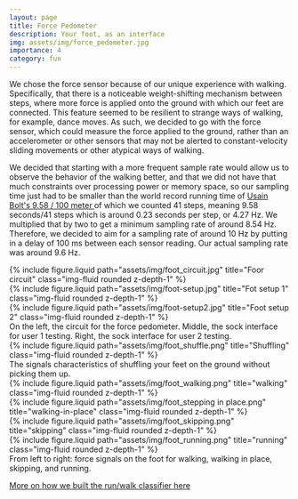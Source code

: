 ```yaml
---
layout: page
title: Force Pedometer
description: Your foot, as an interface
img: assets/img/force_pedometer.jpg
importance: 4
category: fun
---
```


We chose the force sensor because of our unique experience with walking. Specifically, that there is a noticeable weight-shifting mechanism between steps, where more force is applied onto the ground with which our feet are connected. This feature seemed to be resilient to strange ways of walking, for example, dance moves. As such, we decided to go with the force sensor, which could measure the force applied to the ground, rather than an accelerometer or other sensors that may not be alerted to constant-velocity sliding movements or other atypical ways of walking.

We decided that starting with a more frequent sample rate would allow us to observe the behavior of the walking better, and that we did not have that much constraints over processing power or memory space, so our sampling time just had to be smaller than the world record running time of <a href="https://www.youtube.com/watch?v=jiQ-4TFeeO8"> Usain Bolt's 9.58 / 100 meter </a> of which we counted 41 steps, meaning 9.58 seconds/41 steps which is around 0.23 seconds per step, or 4.27 Hz. We multiplied that by two to get a minimum sampling rate of around 8.54 Hz. Therefore, we decided to aim for a sampling rate of around 10 Hz by putting in a delay of 100 ms between each sensor reading. Our actual sampling rate was around 9.6 Hz.

<div class="row">
    <div class="col-sm mt-3 mt-md-0">
        {% include figure.liquid path="assets/img/foot_circuit.jpg" title="Foor circuit" class="img-fluid rounded z-depth-1" %}
    </div>
    <div class="col-sm mt-3 mt-md-0">
        {% include figure.liquid path="assets/img/foot-setup.jpg" title="Fot setup 1" class="img-fluid rounded z-depth-1" %}
    </div>
    <div class="col-sm mt-3 mt-md-0">
        {% include figure.liquid path="assets/img/foot-setup2.jpg" title="Foot setup 2" class="img-fluid rounded z-depth-1" %}
    </div>
</div>
<div class="caption">
    On the left, the circuit for the force pedometer. Middle, the sock interface for user 1 testing. Right, the sock interface for user 2 testing.
</div>
<div class="row">
    <div class="col-sm mt-3 mt-md-0">
        {% include figure.liquid path="assets/img/foot_shuffle.png" title="Shuffling" class="img-fluid rounded z-depth-1" %}
    </div>
</div>
<div class="caption">
    The signals characteristics of shuffling your feet on the ground without picking them up.
</div>

<div class="row">
    <div class="col-sm mt-3 mt-md-0">
        {% include figure.liquid path="assets/img/foot_walking.png" title="walking" class="img-fluid rounded z-depth-1" %}
    </div>
    <div class="col-sm mt-3 mt-md-0">
        {% include figure.liquid path="assets/img/foot_stepping in place.png" title="walking-in-place" class="img-fluid rounded z-depth-1" %}
    </div>
    <div class="col-sm mt-3 mt-md-0">
        {% include figure.liquid path="assets/img/foot_skipping.png" title="skipping" class="img-fluid rounded z-depth-1" %}
    </div>
    <div class="col-sm mt-3 mt-md-0">
        {% include figure.liquid path="assets/img/foot_running.png" title="running" class="img-fluid rounded z-depth-1" %}
    </div>
</div>
<div class="caption">
    From left to right: force signals on the foot for walking, walking in place, skipping, and running.
</div>

<a href="https://www.overleaf.com/read/vgqfjfzfshpm#083212">More on how we built the run/walk classifier here </a>